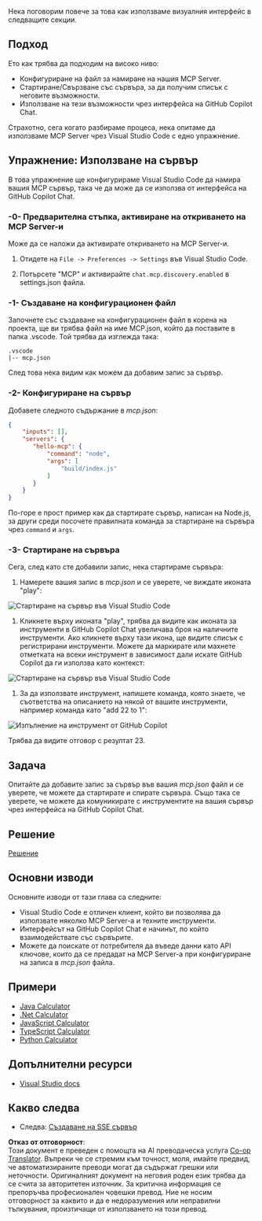 <!--
CO_OP_TRANSLATOR_METADATA:
{
  "original_hash": "54e9ffc5dba01afcb8880a9949fd1881",
  "translation_date": "2025-07-04T18:55:02+00:00",
  "source_file": "03-GettingStarted/04-vscode/README.md",
  "language_code": "bg"
}
-->
Нека поговорим повече за това как използваме визуалния интерфейс в следващите секции.

## Подход

Ето как трябва да подходим на високо ниво:

- Конфигуриране на файл за намиране на нашия MCP Server.
- Стартиране/Свързване със сървъра, за да получим списък с неговите възможности.
- Използване на тези възможности чрез интерфейса на GitHub Copilot Chat.

Страхотно, сега когато разбираме процеса, нека опитаме да използваме MCP Server чрез Visual Studio Code с едно упражнение.

## Упражнение: Използване на сървър

В това упражнение ще конфигурираме Visual Studio Code да намира вашия MCP сървър, така че да може да се използва от интерфейса на GitHub Copilot Chat.

### -0- Предварителна стъпка, активиране на откриването на MCP Server-и

Може да се наложи да активирате откриването на MCP Server-и.

1. Отидете на `File -> Preferences -> Settings` във Visual Studio Code.

1. Потърсете "MCP" и активирайте `chat.mcp.discovery.enabled` в settings.json файла.

### -1- Създаване на конфигурационен файл

Започнете със създаване на конфигурационен файл в корена на проекта, ще ви трябва файл на име MCP.json, който да поставите в папка .vscode. Той трябва да изглежда така:

```text
.vscode
|-- mcp.json
```

След това нека видим как можем да добавим запис за сървър.

### -2- Конфигуриране на сървър

Добавете следното съдържание в *mcp.json*:

```json
{
    "inputs": [],
    "servers": {
       "hello-mcp": {
           "command": "node",
           "args": [
               "build/index.js"
           ]
       }
    }
}
```

По-горе е прост пример как да стартирате сървър, написан на Node.js, за други среди посочете правилната команда за стартиране на сървъра чрез `command` и `args`.

### -3- Стартиране на сървъра

Сега, след като сте добавили запис, нека стартираме сървъра:

1. Намерете вашия запис в *mcp.json* и се уверете, че виждате иконата "play":

  ![Стартиране на сървър във Visual Studio Code](../../../../translated_images/vscode-start-server.8e3c986612e3555de47e5b1e37b2f3020457eeb6a206568570fd74a17e3796ad.bg.png)  

1. Кликнете върху иконата "play", трябва да видите как иконата за инструменти в GitHub Copilot Chat увеличава броя на наличните инструменти. Ако кликнете върху тази икона, ще видите списък с регистрирани инструменти. Можете да маркирате или махнете отметката на всеки инструмент в зависимост дали искате GitHub Copilot да ги използва като контекст:

  ![Стартиране на сървър във Visual Studio Code](../../../../translated_images/vscode-tool.0b3bbea2fb7d8c26ddf573cad15ef654e55302a323267d8ee6bd742fe7df7fed.bg.png)

1. За да използвате инструмент, напишете команда, която знаете, че съответства на описанието на някой от вашите инструменти, например команда като "add 22 to 1":

  ![Изпълнение на инструмент от GitHub Copilot](../../../../translated_images/vscode-agent.d5a0e0b897331060518fe3f13907677ef52b879db98c64d68a38338608f3751e.bg.png)

  Трябва да видите отговор с резултат 23.

## Задача

Опитайте да добавите запис за сървър във вашия *mcp.json* файл и се уверете, че можете да стартирате и спирате сървъра. Също така се уверете, че можете да комуникирате с инструментите на вашия сървър чрез интерфейса на GitHub Copilot Chat.

## Решение

[Решение](./solution/README.md)

## Основни изводи

Основните изводи от тази глава са следните:

- Visual Studio Code е отличен клиент, който ви позволява да използвате няколко MCP Server-а и техните инструменти.
- Интерфейсът на GitHub Copilot Chat е начинът, по който взаимодействате със сървърите.
- Можете да поискате от потребителя да въведе данни като API ключове, които да се предадат на MCP Server-а при конфигуриране на записа в *mcp.json* файла.

## Примери

- [Java Calculator](../samples/java/calculator/README.md)
- [.Net Calculator](../../../../03-GettingStarted/samples/csharp)
- [JavaScript Calculator](../samples/javascript/README.md)
- [TypeScript Calculator](../samples/typescript/README.md)
- [Python Calculator](../../../../03-GettingStarted/samples/python)

## Допълнителни ресурси

- [Visual Studio docs](https://code.visualstudio.com/docs/copilot/chat/mcp-servers)

## Какво следва

- Следва: [Създаване на SSE сървър](../05-sse-server/README.md)

**Отказ от отговорност**:  
Този документ е преведен с помощта на AI преводаческа услуга [Co-op Translator](https://github.com/Azure/co-op-translator). Въпреки че се стремим към точност, моля, имайте предвид, че автоматизираните преводи могат да съдържат грешки или неточности. Оригиналният документ на неговия роден език трябва да се счита за авторитетен източник. За критична информация се препоръчва професионален човешки превод. Ние не носим отговорност за каквито и да е недоразумения или неправилни тълкувания, произтичащи от използването на този превод.